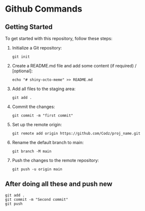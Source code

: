 # Github Commands

## Getting Started

To get started with this repository, follow these steps:

1. Initialize a Git repository:

    ```
    git init
    ```

2. Create a README.md file and add some content (if required) / [optional]:

    ```
    echo "# shiny-octo-meme" >> README.md
    ```

3. Add all files to the staging area:

    ```
    git add .
    ```

4. Commit the changes:

    ```
    git commit -m "first commit"
    ```

5. Set up the remote origin:

    ```
    git remote add origin https://github.com/Codz/proj_name.git
    ```

6. Rename the default branch to main:

    ```
    git branch -M main
    ```

7. Push the changes to the remote repository:

    ```
    git push -u origin main
    ```

## After doing all these and push new
    

    git add .
    git commit -m "Second commit"
    git push



